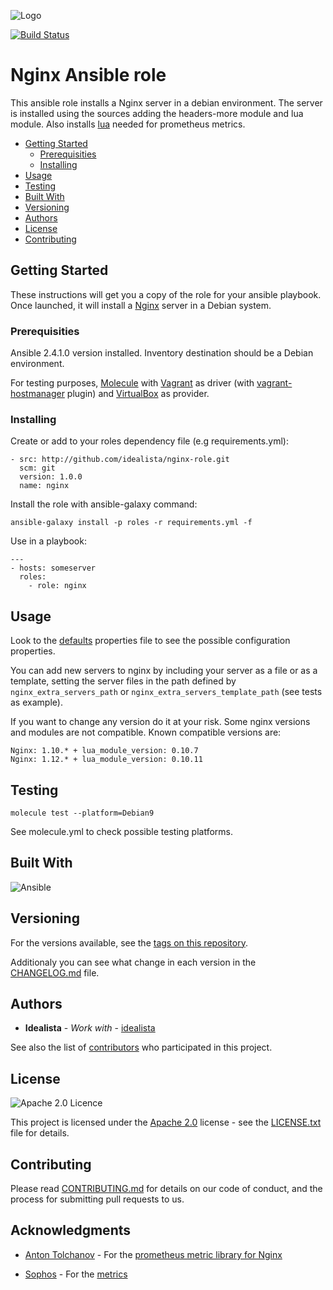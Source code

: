 ![Logo](https://raw.githubusercontent.com/idealista/nginx-role/master/logo.gif)

[![Build Status](https://travis-ci.org/idealista/nginx-role.png)](https://travis-ci.org/idealista/nginx-role)

# Nginx Ansible role

This ansible role installs a Nginx server in a debian environment. The server is installed using the sources adding the headers-more module and lua module. Also installs [lua](http://www.lua.org/) needed for prometheus metrics.

- [Getting Started](#getting-started)
	- [Prerequisities](#prerequisities)
	- [Installing](#installing)
- [Usage](#usage)
- [Testing](#testing)
- [Built With](#built-with)
- [Versioning](#versioning)
- [Authors](#authors)
- [License](#license)
- [Contributing](#contributing)

## Getting Started

These instructions will get you a copy of the role for your ansible playbook. Once launched, it will install a [Nginx](http://nginx.org/) server in a Debian system.

### Prerequisities

Ansible 2.4.1.0 version installed.
Inventory destination should be a Debian environment.

For testing purposes, [Molecule](https://molecule.readthedocs.io/) with [Vagrant](https://www.vagrantup.com/) as driver (with [vagrant-hostmanager](https://github.com/devopsgroup-io/vagrant-hostmanager) plugin) and [VirtualBox](https://www.virtualbox.org/) as provider.

### Installing

Create or add to your roles dependency file (e.g requirements.yml):

```
- src: http://github.com/idealista/nginx-role.git
  scm: git
  version: 1.0.0
  name: nginx
```

Install the role with ansible-galaxy command:

```
ansible-galaxy install -p roles -r requirements.yml -f
```

Use in a playbook:

```
---
- hosts: someserver
  roles:
    - role: nginx
```

## Usage

Look to the [defaults](defaults/main.yml) properties file to see the possible configuration properties.

You can add new servers to nginx by including your server as a file or as a template, setting the server
files in the path defined by `nginx_extra_servers_path` or  `nginx_extra_servers_template_path` (see tests as example).

If you want to change any version do it at your risk. Some nginx versions and modules are not compatible.
Known compatible versions are:

```
Nginx: 1.10.* + lua_module_version: 0.10.7
Nginx: 1.12.* + lua_module_version: 0.10.11

```

## Testing

```
molecule test --platform=Debian9
```

See molecule.yml to check possible testing platforms.

## Built With

![Ansible](https://img.shields.io/badge/ansible-2.4.1.0-green.svg)

## Versioning

For the versions available, see the [tags on this repository](https://github.com/idealista/nginx-role/tags).

Additionaly you can see what change in each version in the [CHANGELOG.md](CHANGELOG.md) file.

## Authors

* **Idealista** - *Work with* - [idealista](https://github.com/idealista)

See also the list of [contributors](https://github.com/idealista/nginx-role/contributors) who participated in this project.

## License

![Apache 2.0 Licence](https://img.shields.io/hexpm/l/plug.svg)

This project is licensed under the [Apache 2.0](https://www.apache.org/licenses/LICENSE-2.0) license - see the [LICENSE.txt](LICENSE.txt) file for details.

## Contributing

Please read [CONTRIBUTING.md](CONTRIBUTING.md) for details on our code of conduct, and the process for submitting pull requests to us.

## Acknowledgments

* [Anton Tolchanov](https://github.com/knyar/) - For the [prometheus metric library for Nginx](https://github.com/knyar/nginx-lua-prometheus)

* [Sophos](https://github.com/hnlq715/) - For the [metrics](https://github.com/hnlq715/nginx-prometheus-metrics/blob/master/metrics.vhost)
